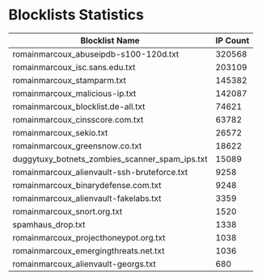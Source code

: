 # Blocklists Statistics
| Blocklist Name | IP Count |
|----|----|
| romainmarcoux_abuseipdb-s100-120d.txt | 320568 |
| romainmarcoux_isc.sans.edu.txt | 203109 |
| romainmarcoux_stamparm.txt | 145382 |
| romainmarcoux_malicious-ip.txt | 142087 |
| romainmarcoux_blocklist.de-all.txt | 74621 |
| romainmarcoux_cinsscore.com.txt | 63782 |
| romainmarcoux_sekio.txt | 26572 |
| romainmarcoux_greensnow.co.txt | 18622 |
| duggytuxy_botnets_zombies_scanner_spam_ips.txt | 15089 |
| romainmarcoux_alienvault-ssh-bruteforce.txt | 9258 |
| romainmarcoux_binarydefense.com.txt | 9248 |
| romainmarcoux_alienvault-fakelabs.txt | 3359 |
| romainmarcoux_snort.org.txt | 1520 |
| spamhaus_drop.txt | 1338 |
| romainmarcoux_projecthoneypot.org.txt | 1038 |
| romainmarcoux_emergingthreats.net.txt | 1036 |
| romainmarcoux_alienvault-georgs.txt | 680 |
